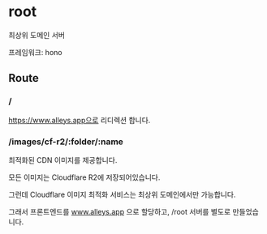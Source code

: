 # root

최상위 도메인 서버

프레임워크: hono

## Route

### /
https://www.alleys.app으로 리디렉션 합니다.

### /images/cf-r2/:folder/:name
최적화된 CDN 이미지를 제공합니다.

모든 이미지는 Cloudflare R2에 저장되어있습니다.

그런데 Cloudflare 이미지 최적화 서비스는 최상위 도메인에서만 가능합니다.

그래서 프론트엔드를 www.alleys.app 으로 할당하고, /root 서버를 별도로 만들었습니다.

